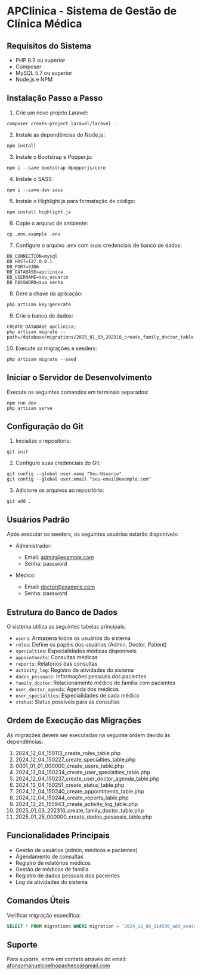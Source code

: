 # APClinica - Sistema de Gestão de Clínica Médica

## Requisitos do Sistema

- PHP 8.2 ou superior
- Composer
- MySQL 5.7 ou superior
- Node.js e NPM

## Instalação Passo a Passo

1. Crie um novo projeto Laravel:
```
composer create-project laravel/laravel .
```

2. Instale as dependências do Node.js:
```
npm install
```

3. Instale o Bootstrap e Popper.js:
```
npm i --save bootstrap @popperjs/core
```

4. Instale o SASS:
```
npm i --save-dev sass
```

5. Instale o Highlight.js para formatação de código:
```
npm install highlight.js
```

6. Copie o arquivo de ambiente:
```
cp .env.example .env
```

7. Configure o arquivo .env com suas credenciais de banco de dados:
```
DB_CONNECTION=mysql
DB_HOST=127.0.0.1
DB_PORT=3306
DB_DATABASE=apclinica
DB_USERNAME=seu_usuario
DB_PASSWORD=sua_senha
```

8. Gere a chave da aplicação:
```
php artisan key:generate
```

9. Crie o banco de dados:
```
CREATE DATABASE apclinica;
php artisan migrate --path=/database/migrations/2025_01_03_202316_create_family_doctor_table.php 
```



10. Execute as migrações e seeders:
```
php artisan migrate --seed
```

## Iniciar o Servidor de Desenvolvimento

Execute os seguintes comandos em terminais separados:

```
npm run dev
php artisan serve
```

## Configuração do Git

1. Inicialize o repositório:
```
git init
```

2. Configure suas credenciais do Git:
```
git config --global user.name "Seu-Usuario"
git config --global user.email "seu-email@exemplo.com"
```

3. Adicione os arquivos ao repositório:
```
git add .
```

## Usuários Padrão

Após executar os seeders, os seguintes usuários estarão disponíveis:

- Administrador:
  - Email: admin@example.com
  - Senha: password

- Médico:
  - Email: doctor@example.com
  - Senha: password

## Estrutura do Banco de Dados

O sistema utiliza as seguintes tabelas principais:

- `users`: Armazena todos os usuários do sistema
- `roles`: Define os papéis dos usuários (Admin, Doctor, Patient)
- `specialties`: Especialidades médicas disponíveis
- `appointments`: Consultas médicas
- `reports`: Relatórios das consultas
- `activity_log`: Registro de atividades do sistema
- `dados_pessoais`: Informações pessoais dos pacientes
- `family_doctor`: Relacionamento médico de família com pacientes
- `user_doctor_agenda`: Agenda dos médicos
- `user_specialties`: Especialidades de cada médico
- `status`: Status possíveis para as consultas

## Ordem de Execução das Migrações

As migrações devem ser executadas na seguinte ordem devido às dependências:

1. 2024_12_04_150113_create_roles_table.php
2. 2024_12_04_150227_create_specialties_table.php
3. 0001_01_01_000000_create_users_table.php
4. 2024_12_04_150234_create_user_specialties_table.php
5. 2024_12_04_150237_create_user_doctor_agenda_table.php
6. 2024_12_04_150251_create_status_table.php
7. 2024_12_04_150240_create_appointments_table.php
8. 2024_12_04_150244_create_reports_table.php
9. 2024_12_25_155943_create_activity_log_table.php
10. 2025_01_03_202316_create_family_doctor_table.php
11. 2025_01_25_000000_create_dados_pessoais_table.php

## Funcionalidades Principais

- Gestão de usuários (admin, médicos e pacientes)
- Agendamento de consultas
- Registro de relatórios médicos
- Gestão de médicos de família
- Registro de dados pessoais dos pacientes
- Log de atividades do sistema

## Comandos Úteis

Verificar migração específica:
```sql
SELECT * FROM migrations WHERE migration = '2024_12_08_114930_add_avatar_to_users_table';
```

## Suporte

Para suporte, entre em contato através do email: afonsomanuelcoelhopacheco@gmail.com 